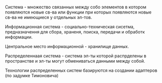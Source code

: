 Система - множество связанных между собо элементов в котором появляются новые св-ва или функции при которых появляются новые св-ва не имеющиеся у отдельных эл-тов.

Информационная система - социально-техническая сисетма, предназначення для сбора, храненя, поиска, передачи и обработк информации.

Центральное место информационной - хранилище данных.

Распределеннаая система - система эл-ты которой распрделены в пространстве и эл-ты могут обмениваться данными между собой.

Технологии распределенных систем базируются на создании адаптеров (по задумке Тимоновича)
